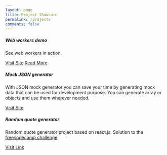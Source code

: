 ```yaml
---
layout: page
title: Project Showcase
permalink: /projects
comments: false
---
```


<div class="row">
  <div class="col-sm-6">
    <div class="card">
      <div class="card-body">
        <h5 class="card-title">Web workers demo</h5>
        <p class="card-text">See web workers in action.</p>
        <a href="https://bhushangoel.github.io/webworker-demo-1/" target="_blank" class="btn btn-primary">Visit Site</a>
        <a href="https://bhushangoel.github.io/webworker-demo-1/" target="_blank" class="btn btn-primary">Read More</a>
      </div>
    </div>
  </div>
  <div class="col-sm-6">
    <div class="card">
      <div class="card-body">
        <h5 class="card-title">Mock JSON generator</h5>
        <p class="card-text">With JSON mock generator you can save your time by generating mock data that can be used for 
                development purpose.
                You can generate array or objects and use them wherever needed.</p>
        <a href="https://jsononlineviewer.com/" target="_blank" class="btn btn-primary">Visit Site</a>
      </div>
    </div>
  </div>
  <div class="col-sm-6">
    <div class="card">
      <div class="card-body">
        <h5 class="card-title">Random quote generator</h5>
        <p class="card-text">Random quote generator project based on react.js. Solution to the  <a href="https://www.freecodecamp.org/learn/front-end-libraries/front-end-libraries-projects/build-a-random-quote-machine"> freecodecamp challenge</a>
        </p>
        <a href="https://crackingthefrontendinterview.com/quote-generator/" target="_blank" class="btn btn-primary">Visit Link</a>
      </div>
    </div>
  </div>
</div>
